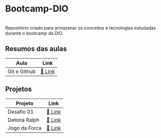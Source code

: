 # Bootcamp-DIO
<br>
Repositório criado para armazenar os conceitos e tecnologias estudadas durante o bootcamp da DIO. 

## Resumos das aulas

| Aula | Link |
|------|------|
| Git e Github | [🔗 Link](https://github.com/fabricioliquesley/Bootcamp-DIO/blob/main/git_e_git-hub/RESUMO.md)

## Projetos

| Projeto | Link |
|---------|------|
| Desafio 01 | [🔗 Link](https://github.com/fabricioliquesley/trilha-css-desafio-01)
| Detona Ralph | [🔗 Link](https://github.com/fabricioliquesley/Bootcamp-DIO/tree/main/jogos/detona-Ralph)
| Jogo da Forca | [🔗 Link](https://github.com/fabricioliquesley/Bootcamp-DIO/tree/main/jogos/jogo-memoria-emojis)